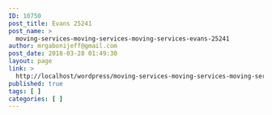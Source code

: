 ```yaml
---
ID: 10750
post_title: Evans 25241
post_name: >
  moving-services-moving-services-moving-services-evans-25241
author: mrgabonijeff@gmail.com
post_date: 2018-03-28 01:49:30
layout: page
link: >
  http://localhost/wordpress/moving-services-moving-services-moving-services-evans-25241/
published: true
tags: [ ]
categories: [ ]
---
```

